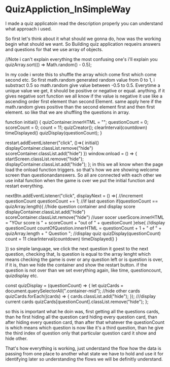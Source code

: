 # QuizAppliction_InSimpleWay
I made a quiz applicatoin read the description properly you can understand what approach i used.

So first let's think about it what should we gonna do, how was the working begin what should we want.
So Building quiz application requeirs answers and questions for that we use array of objects.

//Note i can't explain everything the most confusing one's i'll explain you
 quizArray.sort(() => Math.random() - 0.5);

In my code i wrote this to shuffle the array which come first which come second etc.
So first math.random generated random value from 0 to 1, i substract 0.5 so math.random give value between -0.5 to 0.5.
Everytime a unique value we get, it should be positive or negative or equal. anything.
if it gives negative sort function we all know if the value is negative it use like a ascending order first element than second Element.
same apply here if the math.random gives positive than the second element first and then first element. 
so like that we are shuffling the questions in array.

function initial() {
  quizContainer.innerHTML = "";
  questionCount = 0;
  scoreCount = 0;
  count = 11;
  quizCreator();
  clearInterval(countdown)
  timeDisplayed()
  quizDisplay(questionCount);
}

restart.addEventListener("click", ()=>{
    initial()
    displayContainer.classList.remove("hide")
    scoreContainer.classList.add("hide")
})
window.onload = () => {
  startScreen.classList.remove("hide");
  displayContainer.classList.add("hide");
};
in this we all know when the page load the onload function triggers. so that's how we are showing welcome screen than questionandanswers.
So all are connected with each other we use inital function when the game is over we put the initial function and restart everything.

nextBtn.addEventListener("click", displayNext = () =>{
    //increment questionCount
    questionCount += 1;
    //if last question
    if(questionCount == quizArray.length){
        //hide question container and display score
        displayContainer.classList.add("hide")
        scoreContainer.classList.remove("hide")
        //user socer
        userScore.innerHTML = 
        "YOur score is " + scoreCount  + "out of " + questionCount
    }else{
        //display questionCount
        countOfQuestion.innerHTML = 
        questionCount + 1 + " of " + quizArray.length + " Question ";
        //display quiz 
        quizDisplay(questionCount)
        count = 11
        clearInterval(countdown)
        timeDisplayed()
    }

})
so simple language, we click the next question it goest to the next question, checking that, Is question is equal to the array lenght which
means checking the game is over or any question left or is question is over, if it is, than we hide the container and show the restart button.
if the question is not over than we set everything again, like time, questioncount, quizdisplay etc.

const quizDisplay = (questionCount) => {
  let quizCards = document.querySelectorAll(".container-mid");
  //hide other cards
  quizCards.forEach((cards) => {
    cards.classList.add("hide");
  });
  ///display current cards
  quizCards[questionCount].classList.remove("hide");
};

so this is important what he doin was, first getting all the questions cards, than he first hiding all the question card hiding every question card,
than after hiding every question card, than after that whatever the questionCount is which means which question is now like it's a third question, than
he give the third index of question only that particular question card it show and hide other.

That's how everything is working, just understand the flow how the data is passing from one place to another what state we have to hold and
use it for identifying later so understanding the flows we will be definitly understand.



